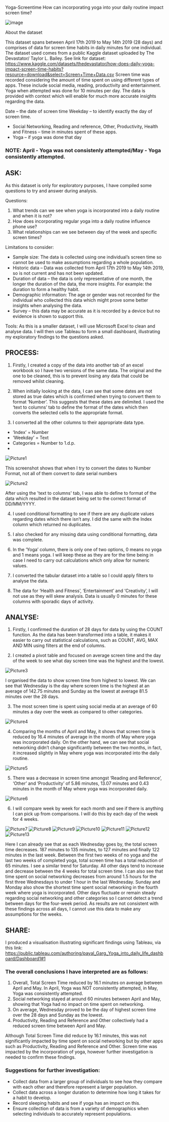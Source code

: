 Yoga-Screentime
How can incorporating yoga into your daily routine impact screen time?

![image](https://github.com/PayalGarg1201/Yoga-screentime/assets/133757186/454c5c24-e833-4797-8562-ed21ab02a96e)


 About the dataset 

This dataset spans between April 17th 2019 to May 14th 2019 (28 days) and comprises of data for screen time habits in daily minutes for one individual. The dataset used comes from a public Kaggle dataset uploaded by The Devastator/ Taylor L. Bailey. See link for dataset: https://www.kaggle.com/datasets/thedevastator/how-does-daily-yoga-impact-screen-time-habits?resource=download&select=Screen+Time+Data.csv Screen time was recorded considering the amount of time spent on using different types of apps. These include social media, reading, productivity and entertainment. Yoga when attempted was done for 10 minutes per day. The data is provided with context which will enable for much more accurate insights regarding the data. 

Date – the date of screen time 
        Weekday – to identify exactly the day of screen time.
+	Social Networking, Reading and reference, Other, Productivity, Health and Fitness – time in minutes spent of these apps.
+	Yoga – if yoga was done that day 
### NOTE: April - Yoga was not consistenly attempted/May - Yoga consistently attempted.

## ASK: 
As this dataset is only for exploratory purposes, I have compiled some questions to try and answer during analysis.

Questions:
 1.	What trends can we see when yoga is incorporated into a daily routine and when it is not?
 2.	How does incorporating regular yoga into a daily routine influence phone use?
3.	What relationships can we see between day of the week and specific screen times?

Limitations to consider:
+ Sample size: The data is collected using one individual’s screen time so cannot be used to make assumptions regarding a whole population.
+ Historic data – Data was collected from April 17th 2019 to May 14th 2019, so is not current and has not been updated.
+ Duration of data – the data is only representative of one month, the longer the duration of the data, the more insights. For example: the duration to form a healthy habit. 
+ Demographic information: The age or gender was not recorded for the individual who collected this data which might prove some better insights when analysing the data.
+ Survey – this data may be accurate as it is recorded by a device but no evidence is shown to support this. 

Tools: As this is a smaller dataset, I will use Microsoft Excel to clean and analyse data. I will then use Tableau to form a small dashboard, illustrating my exploratory findings to the questions asked.

## PROCESS: 
1.	Firstly, I created a copy of the data into another tab of an excel workbook so I have two versions of the same data. The original and the one to be cleaned, this is to prevent losing any data that could be removed whilst cleaning.

2.	When initially looking at the data, I can see that some dates are not stored as true dates which is confirmed when trying to convert them to format ‘Number’. This suggests that these dates are delimited. I used the ‘text to columns’ tab to define the format of the dates which then converts the selected cells to the appropriate format. 

3.	I converted all the other columns to their appropriate data type. 
-	‘Index’ = Number
-	‘Weekday’ = Text
-	Categories = Number to 1.d.p.
-	
![Picture1](https://github.com/PayalGarg1201/Yoga-screentime/assets/133757186/d460b177-1fb3-4609-9675-7e8bcf521f3f)


This screenshot shows that when I try to convert the dates to Number Format, not all of them convert to date serial numbers


![Picture2](https://github.com/PayalGarg1201/Yoga-screentime/assets/133757186/d41a5656-d7c1-41a5-a292-cc50b11a8ad7)


After using the 'text to columns' tab, I was able to define to format of the data which resulted in the dataset being set to the correct format of DD/MM/YYYY.

4.	I used conditional formatting to see if there are any duplicate values regarding dates which there isn’t any. I did the same with the Index column which returned no duplicates.

5.	I also checked for any missing data using conditional formatting, data was complete.

6.	In the ‘Yoga’ column, there is only one of two options, 0 means no yoga and 1 means yoga. I will keep these as they are for the time being in case I need to carry out calculations which only allow for numeric values.

7. 	I converted the tabular dataset into a table so I could apply filters to analyse the data. 

8.	The data for ‘Health and Fitness’, ‘Entertainment’ and ‘Creativity’, I will not use as they will skew analysis. Data is usually 0 minutes for these columns with sporadic days of activity.

## ANALYSE:

1.	Firstly, I confirmed the duration of 28 days for data by using the COUNT function. As the data has been transformed into a table, it makes it easier to carry out statistical calculations, such as COUNT, AVG, MAX AND MIN using filters at the end of columns.

2.	I created a pivot table and focused on average screen time and the day of the week to see what day screen time was the highest and the lowest.


![Picture3](https://github.com/PayalGarg1201/Yoga-screentime/assets/133757186/ff1d5d42-44c2-4179-94e5-6f8abc310085)


 
I organised the data to show screen time from highest to lowest. We can see that Wednesday is the day where screen time is the highest at an average of 142.75 minutes and Sunday as the lowest at average 81.5 minutes over the 28 days.

3.	The most screen time is spent using social media at an average of 60 minutes a day over the week as compared to other categories.


![Picture4](https://github.com/PayalGarg1201/Yoga-screentime/assets/133757186/4af29e07-28fe-48c7-beac-101535d56e1a)



4.	Comparing the months of April and May, it shows that screen time is reduced by 16.4 minutes of average in the month of May where yoga was incorporated daily. On the other hand, we can see that social networking didn’t change significantly between the two months, in fact, it increased slightly in May where yoga was incorporated into the daily routine.


![Picture5](https://github.com/PayalGarg1201/Yoga-screentime/assets/133757186/ac4d3ad9-91cb-4667-acbd-c2c019512581)



5.	There was a decrease in screen time amongst ‘Reading and Reference’, ‘Other’ and ‘Productivity’ of 5.86 minutes, 13.07 minutes and 0.43 minutes in the month of May where yoga was incorporated daily.


![Picture6](https://github.com/PayalGarg1201/Yoga-screentime/assets/133757186/00b33c14-f778-4dbf-bca2-7e876e1d94f5)

6.	I will compare week by week for each month and see if there is anything I can pick up from comparisons. I will do this by each day of the week for 4 weeks.



![Picture7](https://github.com/PayalGarg1201/Yoga-screentime/assets/133757186/9a9ca3e5-78b8-463e-afd1-535d20a2eddd)
![Picture8](https://github.com/PayalGarg1201/Yoga-screentime/assets/133757186/efd33051-85e9-47f5-9f88-80803a48dce0)
![Picture9](https://github.com/PayalGarg1201/Yoga-screentime/assets/133757186/cc38920d-3b43-465a-b672-83ac16132d80)
![Picture10](https://github.com/PayalGarg1201/Yoga-screentime/assets/133757186/1e1dc26d-ece0-475d-8af1-105b2c9cf202)
![Picture11](https://github.com/PayalGarg1201/Yoga-screentime/assets/133757186/458ac5ba-7d2b-44d5-8cf7-eb36b5244b27)
![Picture12](https://github.com/PayalGarg1201/Yoga-screentime/assets/133757186/d76aca8f-7529-4902-9c6e-304a710247a6)
![Picture13](https://github.com/PayalGarg1201/Yoga-screentime/assets/133757186/e44261ff-14af-4147-a02e-7c8e34a663e4)


Here I can already see that as each Wednesday goes by, the total screen time decreases. 187 minutes to 135 minutes, to 127 minutes and finally 122 minutes in the last week. Between the first two weeks of no yoga and the last two weeks of completed yoga, total screen time has a total reduction of 65 minutes. I see a similar trend for Saturday. All other days tend to increase and decrease between the 4 weeks for total screen time. I can also see that time spent on social networking decreases from around 1.5 hours for the first three Wednesdays to under 1 hour in the last Wednesday. Sunday and Monday also show the shortest time spent social networking in the fourth week where yoga is incorporated. Other days fluctuate or remain steady regarding social networking and other categories so I cannot detect a trend between days for the four-week period. As results are not consistent with these findings across all days, I cannot use this data to make any assumptions for the weeks.
 
## SHARE:
I produced a visualisation illustrating significant findings using Tableau, via this link:
https://public.tableau.com/authoring/payal_Garg_Yoga_into_daily_life_dashboard/Dashboard1#1

### The overall conclusions I have interpreted are as follows:
1.	Overall, Total Screen Time reduced by 16.1 minutes on average between April and May. In April, Yoga was NOT consistently attempted, in May, Yoga was consistently attempted.
2.	Social networking stayed at around 60 minutes between April and May, showing that Yoga had no impact on time spent on networking.
3.	On average, Wednesday proved to be the day of highest screen time over the 28 days and Sunday as the lowest.
4.	Productivity, Reading and Reference and Other collectively had a reduced screen time between April and May. 
 
Although Total Screen Time did reduce by 16.1 minutes, this was not significantly impacted by time spent on social networking but by other apps such as Productivity, Reading and Reference and Other. Screen time was impacted by the incorporation of yoga, however further investigation is needed to confirm these findings.

### Suggestions for further investigation:
+	Collect data from a larger group of individuals to see how they compare with each other and therefore represent a larger population.
+	Collect data across a longer duration to determine how long it takes for a habit to develop.
+	Record sleeping habits and see if yoga has an impact on this.
+	Ensure collection of data is from a variety of demographics when selecting individuals to accurately represent populations.
